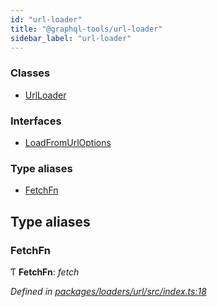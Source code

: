 ```yaml
---
id: "url-loader"
title: "@graphql-tools/url-loader"
sidebar_label: "url-loader"
---
```


### Classes

* [UrlLoader](/docs/api/classes/_loaders_url_src_index_.urlloader)

### Interfaces

* [LoadFromUrlOptions](/docs/api/interfaces/_loaders_url_src_index_.loadfromurloptions)

### Type aliases

* [FetchFn](_loaders_url_src_index_.md#fetchfn)

## Type aliases

###  FetchFn

Ƭ **FetchFn**: *fetch*

*Defined in [packages/loaders/url/src/index.ts:18](https://github.com/ardatan/graphql-tools/blob/master/packages/loaders/url/src/index.ts#L18)*
